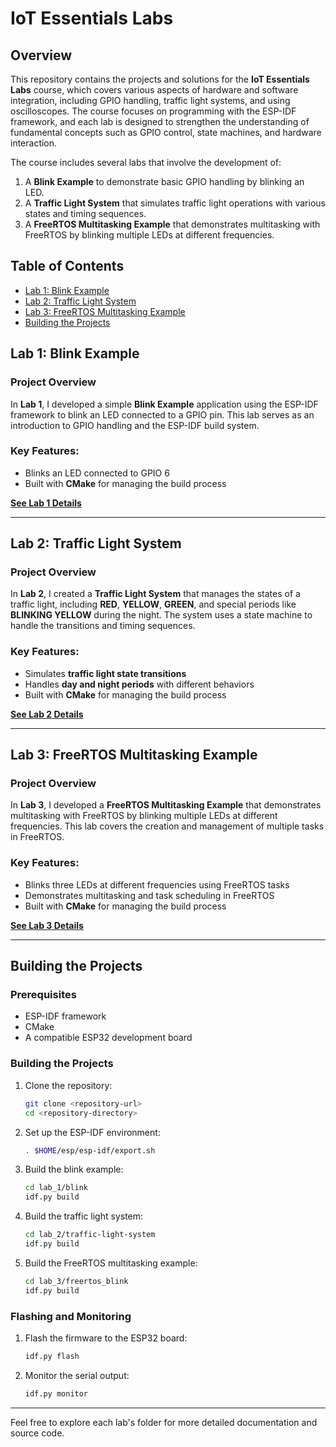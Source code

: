 # IoT Essentials Labs

## Overview

This repository contains the projects and solutions for the **IoT Essentials Labs** course, which covers various aspects of hardware and software integration, including GPIO handling, traffic light systems, and using oscilloscopes. The course focuses on programming with the ESP-IDF framework, and each lab is designed to strengthen the understanding of fundamental concepts such as GPIO control, state machines, and hardware interaction.

The course includes several labs that involve the development of:

1. A **Blink Example** to demonstrate basic GPIO handling by blinking an LED.
2. A **Traffic Light System** that simulates traffic light operations with various states and timing sequences.
3. A **FreeRTOS Multitasking Example** that demonstrates multitasking with FreeRTOS by blinking multiple LEDs at different frequencies.

## Table of Contents

- [Lab 1: Blink Example](#lab-1-blink-example)
- [Lab 2: Traffic Light System](#lab-2-traffic-light-system)
- [Lab 3: FreeRTOS Multitasking Example](#lab-3-freertos-multitasking-example)
- [Building the Projects](#building-the-projects)

## Lab 1: Blink Example

### Project Overview

In **Lab 1**, I developed a simple **Blink Example** application using the ESP-IDF framework to blink an LED connected to a GPIO pin. This lab serves as an introduction to GPIO handling and the ESP-IDF build system.

### Key Features:

- Blinks an LED connected to GPIO 6
- Built with **CMake** for managing the build process

**[See Lab 1 Details](lab_1/README.md)**

---

## Lab 2: Traffic Light System

### Project Overview

In **Lab 2**, I created a **Traffic Light System** that manages the states of a traffic light, including **RED**, **YELLOW**, **GREEN**, and special periods like **BLINKING YELLOW** during the night. The system uses a state machine to handle the transitions and timing sequences.

### Key Features:

- Simulates **traffic light state transitions**
- Handles **day and night periods** with different behaviors
- Built with **CMake** for managing the build process

**[See Lab 2 Details](lab_2/README.md)**

---

## Lab 3: FreeRTOS Multitasking Example

### Project Overview

In **Lab 3**, I developed a **FreeRTOS Multitasking Example** that demonstrates multitasking with FreeRTOS by blinking multiple LEDs at different frequencies. This lab covers the creation and management of multiple tasks in FreeRTOS.

### Key Features:

- Blinks three LEDs at different frequencies using FreeRTOS tasks
- Demonstrates multitasking and task scheduling in FreeRTOS
- Built with **CMake** for managing the build process

**[See Lab 3 Details](lab_3/README.md)**

---

## Building the Projects

### Prerequisites

- ESP-IDF framework
- CMake
- A compatible ESP32 development board

### Building the Projects

1. Clone the repository:

   ```sh
   git clone <repository-url>
   cd <repository-directory>
   ```

2. Set up the ESP-IDF environment:

   ```sh
   . $HOME/esp/esp-idf/export.sh
   ```

3. Build the blink example:

   ```sh
   cd lab_1/blink
   idf.py build
   ```

4. Build the traffic light system:

   ```sh
   cd lab_2/traffic-light-system
   idf.py build
   ```

5. Build the FreeRTOS multitasking example:

   ```sh
   cd lab_3/freertos_blink
   idf.py build
   ```

### Flashing and Monitoring

1. Flash the firmware to the ESP32 board:

   ```sh
   idf.py flash
   ```

2. Monitor the serial output:

   ```sh
   idf.py monitor
   ```

---

Feel free to explore each lab's folder for more detailed documentation and source code.
